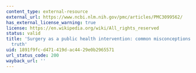 ```yaml
---
content_type: external-resource
external_url: https://www.ncbi.nlm.nih.gov/pmc/articles/PMC3099562/
has_external_license_warning: true
license: https://en.wikipedia.org/wiki/All_rights_reserved
status: valid
title: 'Surgery as a public health intervention: common misconceptions versus the
  truth'
uid: 1891f9fc-d471-419d-ac44-29e0b2965571
url_status_code: 200
wayback_url: ''
---
```

